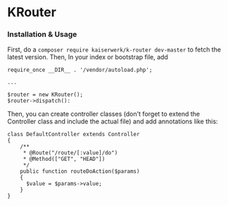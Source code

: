 # KRouter

### Installation & Usage

First, do a `composer require kaiserwerk/k-router dev-master` to fetch the latest version. Then, In your index or bootstrap file, add

```
require_once __DIR__ . '/vendor/autoload.php';

...

$router = new KRouter();
$router->dispatch():
```

Then, you can create controller classes (don't forget to extend the Controller class and include the actual file) and 
add annotations like this:

```
class DefaultController extends Controller
{
    /**
     * @Route("/route/[:value]/do")
     * @Method(["GET", "HEAD"])
     */
    public function routeDoAction($params)
    {
      $value = $params->value;
    }
}
```

